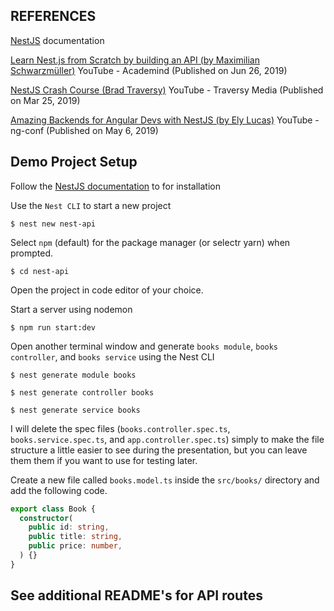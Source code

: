 ## REFERENCES

[NestJS](https://nestjs.com) documentation

[Learn Nest.js from Scratch by building an API (by Maximilian Schwarzmüller)](https://www.youtube.com/watch?v=F_oOtaxb0L8) YouTube - Academind (Published on Jun 26, 2019)

[NestJS Crash Course (Brad Traversy)](https://www.youtube.com/watch?v=wqhNoDE6pb4) YouTube - Traversy Media (Published on Mar 25, 2019)

[Amazing Backends for Angular Devs with NestJS (by Ely Lucas)](https://www.youtube.com/watch?v=XkEA8L_4IUY) YouTube - ng-conf (Published on May 6, 2019)


## Demo Project Setup

Follow the [NestJS documentation](https://nestjs.com) to for installation

Use the `Nest CLI` to start a new project

```
$ nest new nest-api
``` 

Select `npm` (default) for the package manager (or selectr yarn) when prompted.

```
$ cd nest-api
```

Open the project in code editor of your choice.

Start a server using nodemon

```
$ npm run start:dev
```

Open another terminal window and generate `books module`, `books controller`, and `books service` using the Nest CLI

```
$ nest generate module books
```

```
$ nest generate controller books
```

```
$ nest generate service books
```

I will delete the spec files (`books.controller.spec.ts`, `books.service.spec.ts`, and `app.controller.spec.ts`) simply to make the file structure a little easier to see during the presentation, but you can leave them them if you want to use for testing later.

Create a new file called `books.model.ts` inside the `src/books/` directory and add the following code.

```ts
export class Book {
  constructor(
    public id: string,
    public title: string,
    public price: number,
  ) {}
}
```

## See additional README's for API routes

